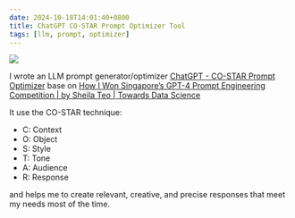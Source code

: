 ```yaml
---
date: 2024-10-18T14:01:40+0800
title: ChatGPT CO-STAR Prompt Optimizer Tool
tags: [llm, prompt, optimizer]
---
```



<div class="note-link-img-wrapper"><img src="/images/2024-10-18T140140.png"></img></div>

I wrote an LLM prompt generator/optimizer [ChatGPT - CO-STAR Prompt Optimizer](https://chatgpt.com/g/g-WOmqKbNKy-co-star-prompt-optimizer) base on [How I Won Singapore’s GPT-4 Prompt Engineering Competition | by Sheila Teo | Towards Data Science](https://towardsdatascience.com/how-i-won-singapores-gpt-4-prompt-engineering-competition-34c195a93d41)

It use the CO-STAR technique:
- C: Context
- O: Object
- S: Style
- T: Tone
- A: Audience
- R: Response

and helps me to create relevant, creative, and precise responses that meet my needs most of the time.